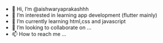 - 👋 Hi, I’m @aishwaryaprakashhh
- 👀 I’m interested in learning app development (flutter mainly)
- 🌱 I’m currently learning html,css and javascript
- 💞️ I’m looking to collaborate on ...
- 📫 How to reach me ...

<!---
aishwaryaprakashhh/aishwaryaprakashhh is a ✨ special ✨ repository because its `README.md` (this file) appears on your GitHub profile.
You can click the Preview link to take a look at your changes.
--->

